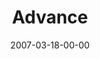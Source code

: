 ---
layout: message
category: message
series: "Kingdom"
title: "Advance"
date: 2007-03-18-00-00
message_id: 27
---
